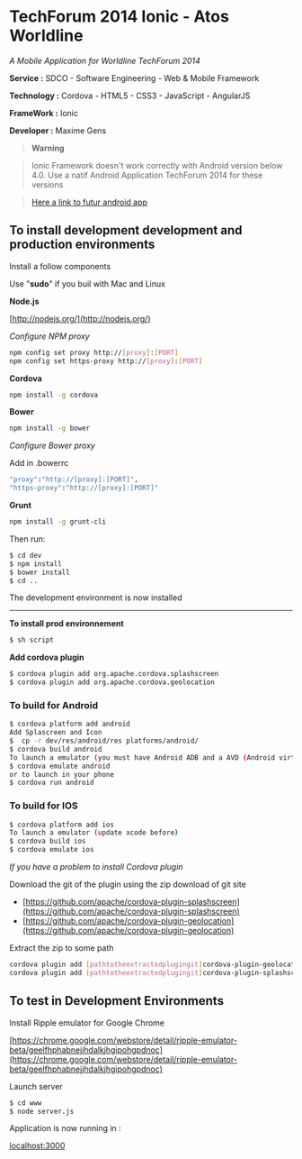 TechForum 2014 Ionic - Atos Worldline
==========================

_A Mobile Application for Worldline TechForum 2014_

**Service :** SDCO - Software Engineering - Web & Mobile Framework

**Technology :** Cordova - HTML5 - CSS3 - JavaScript - AngularJS

**FrameWork :** Ionic

**Developer :** Maxime Gens

> **Warning**

> Ionic Framework doesn't work correctly with Android version below 4.0.
> Use a natif Android Application TechForum 2014 for these versions 

> [Here a link to futur android app](https://github.com/got5/techforum-ionic)

## To install development development and production environments

Install a follow components

Use "**sudo**" if you buil with Mac and Linux

**Node.js**

[http://nodejs.org/](http://nodejs.org/)

_Configure NPM proxy_
```bash
npm config set proxy http://[proxy]:[PORT]
npm config set https-proxy http://[proxy]:[PORT]
```

**Cordova**
```bash
npm install -g cordova
```
**Bower**
```bash
npm install -g bower
```
_Configure Bower proxy_

Add in .bowerrc
```bash
"proxy":"http://[proxy]:[PORT]",
"https-proxy":"http://[proxy]:[PORT]"
```

**Grunt**
```bash
npm install -g grunt-cli
```

Then run:

```bash
$ cd dev
$ npm install
$ bower install
$ cd ..
```

The development environment is now installed

***

**To install prod environnement**
```bash
$ sh script
```

**Add cordova plugin**
```bash
$ cordova plugin add org.apache.cordova.splashscreen
$ cordova plugin add org.apache.cordova.geolocation
```

### To build for Android
```bash
$ cordova platform add android
Add Splascreen and Icon
$  cp -r dev/res/android/res platforms/android/
$ cordova build android
To launch a emulator (you must have Android ADB and a AVD (Android virtual Device)
$ cordova emulate android
or to launch in your phone
$ cordova run android
```

### To build for IOS
```bash
$ cordova platform add ios
To launch a emulator (update xcode before)
$ cordova build ios
$ cordova emulate ios
```


_If you have a problem to install Cordova plugin_

Download the git of the plugin using the zip download of git site
* [https://github.com/apache/cordova-plugin-splashscreen](https://github.com/apache/cordova-plugin-splashscreen)
* [https://github.com/apache/cordova-plugin-geolocation](https://github.com/apache/cordova-plugin-geolocation)

Extract the zip to some path
```bash
cordova plugin add [pathtotheextractedplugingit]cordova-plugin-geolocation-master
cordova plugin add [pathtotheextractedplugingit]cordova-plugin-splashscreen-master
```

## To test in Development Environments

Install Ripple emulator for Google Chrome

[https://chrome.google.com/webstore/detail/ripple-emulator-beta/geelfhphabnejjhdalkjhgipohgpdnoc](https://chrome.google.com/webstore/detail/ripple-emulator-beta/geelfhphabnejjhdalkjhgipohgpdnoc)

Launch server
```bash
$ cd www
$ node server.js
```

Application is now running in :

[localhost:3000](localhost:3000)